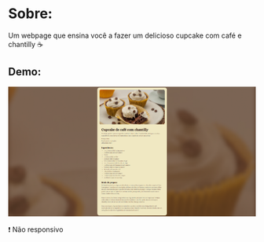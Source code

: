 # Sobre:
Um webpage que ensina você a fazer um delicioso cupcake com café e chantilly ☕

## Demo:
<img src="assets/demo.png">

❗ Não responsivo 